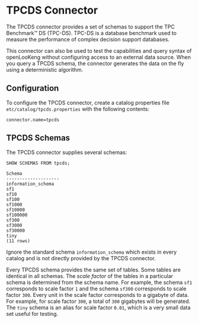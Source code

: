 TPCDS Connector
===============

The TPCDS connector provides a set of schemas to support the TPC Benchmark™ DS (TPC-DS). TPC-DS is a database benchmark used to measure the performance of complex decision support databases.

This connector can also be used to test the capabilities and query syntax of openLooKeng without configuring access to an external data source. When you query a TPCDS schema, the connector generates the data on the fly using a deterministic algorithm.

Configuration
-------------

To configure the TPCDS connector, create a catalog properties file `etc/catalog/tpcds.properties` with the following contents:

``` properties
connector.name=tpcds
```

TPCDS Schemas
-------------

The TPCDS connector supplies several schemas:

    SHOW SCHEMAS FROM tpcds;

``` 
Schema
--------------------
information_schema
sf1
sf10
sf100
sf1000
sf10000
sf100000
sf300
sf3000
sf30000
tiny
(11 rows)
```

Ignore the standard schema `information_schema` which exists in every catalog and is not directly provided by the TPCDS connector. 

Every TPCDS schema provides the same set of tables. Some tables are identical in all schemas. The *scale factor* of the tables in a particular schema is determined from the schema name. For example, the schema `sf1` corresponds to scale factor `1` and the schema `sf300` corresponds to scale factor `300`. Every unit in the scale factor corresponds to a gigabyte of data. For example, for scale factor `300`, a total of `300` gigabytes will be generated. The `tiny` schema is an alias for scale factor `0.01`, which is a very small data set useful for testing.
